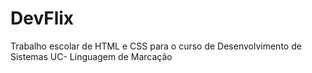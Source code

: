 # DevFlix
Trabalho escolar de HTML e CSS para o curso de Desenvolvimento de Sistemas UC- Linguagem de Marcação
